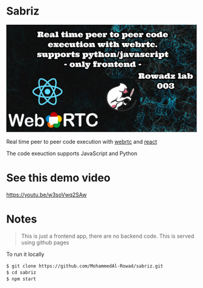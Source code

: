 # Sabriz

<img src="ROWAD_LABZ_003.png" />


Real time peer to peer code execution with [webrtc](https://webrtc.org/) and [react](https://reactjs.org/)

The code exeuction supports JavaScript and Python

# See this demo video

https://youtu.be/w3soVwq2SAw

# Notes

> This is just a frontend app, there are no backend code.
> This is served using github pages

To run it locally

```bash
$ git clone https://github.com/MohammedAl-Rowad/sabriz.git
$ cd sabriz
$ npm start
```


